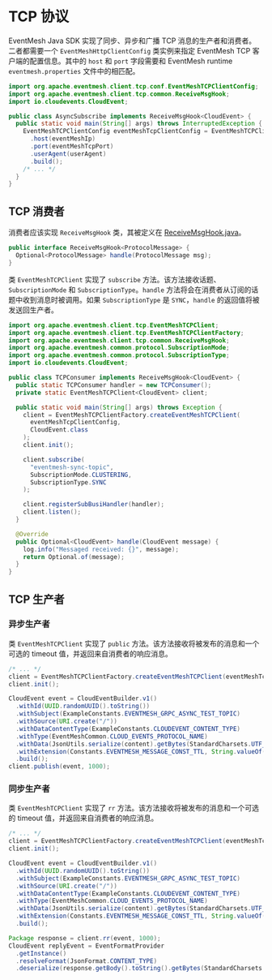 # TCP 协议

EventMesh Java SDK 实现了同步、异步和广播 TCP 消息的生产者和消费者。 二者都需要一个 `EventMeshHttpClientConfig` 类实例来指定 EventMesh TCP 客户端的配置信息。其中的 `host` 和 `port` 字段需要和 EventMesh runtime `eventmesh.properties` 文件中的相匹配。

```java
import org.apache.eventmesh.client.tcp.conf.EventMeshTCPClientConfig;
import org.apache.eventmesh.client.tcp.common.ReceiveMsgHook;
import io.cloudevents.CloudEvent;

public class AsyncSubscribe implements ReceiveMsgHook<CloudEvent> {
  public static void main(String[] args) throws InterruptedException {
    EventMeshTCPClientConfig eventMeshTcpClientConfig = EventMeshTCPClientConfig.builder()
      .host(eventMeshIp)
      .port(eventMeshTcpPort)
      .userAgent(userAgent)
      .build();
    /* ... */
  }
}
```

## TCP 消费者

消费者应该实现 `ReceiveMsgHook` 类，其被定义在 [ReceiveMsgHook.java](https://github.com/apache/incubator-eventmesh/blob/master/eventmesh-sdk-java/src/main/java/org/apache/eventmesh/client/tcp/common/ReceiveMsgHook.java)。

```java
public interface ReceiveMsgHook<ProtocolMessage> {
  Optional<ProtocolMessage> handle(ProtocolMessage msg);
}
```

类 `EventMeshTCPClient` 实现了 `subscribe` 方法。该方法接收话题、`SubscriptionMode` 和 `SubscriptionType`。`handle` 方法将会在消费者从订阅的话题中收到消息时被调用。如果 `SubscriptionType` 是 `SYNC`，`handle` 的返回值将被发送回生产者。

```java
import org.apache.eventmesh.client.tcp.EventMeshTCPClient;
import org.apache.eventmesh.client.tcp.EventMeshTCPClientFactory;
import org.apache.eventmesh.client.tcp.common.ReceiveMsgHook;
import org.apache.eventmesh.common.protocol.SubscriptionMode;
import org.apache.eventmesh.common.protocol.SubscriptionType;
import io.cloudevents.CloudEvent;

public class TCPConsumer implements ReceiveMsgHook<CloudEvent> {
  public static TCPConsumer handler = new TCPConsumer();
  private static EventMeshTCPClient<CloudEvent> client;

  public static void main(String[] args) throws Exception {
    client = EventMeshTCPClientFactory.createEventMeshTCPClient(
      eventMeshTcpClientConfig,
      CloudEvent.class
    );
    client.init();

    client.subscribe(
      "eventmesh-sync-topic",
      SubscriptionMode.CLUSTERING,
      SubscriptionType.SYNC
    );

    client.registerSubBusiHandler(handler);
    client.listen();
  }

  @Override
  public Optional<CloudEvent> handle(CloudEvent message) {
    log.info("Messaged received: {}", message);
    return Optional.of(message);
  }
}
```

## TCP 生产者

### 异步生产者

类 `EventMeshTCPClient` 实现了 `public` 方法。该方法接收将被发布的消息和一个可选的 timeout 值，并返回来自消费者的响应消息。

```java
/* ... */
client = EventMeshTCPClientFactory.createEventMeshTCPClient(eventMeshTcpClientConfig, CloudEvent.class);
client.init();

CloudEvent event = CloudEventBuilder.v1()
  .withId(UUID.randomUUID().toString())
  .withSubject(ExampleConstants.EVENTMESH_GRPC_ASYNC_TEST_TOPIC)
  .withSource(URI.create("/"))
  .withDataContentType(ExampleConstants.CLOUDEVENT_CONTENT_TYPE)
  .withType(EventMeshCommon.CLOUD_EVENTS_PROTOCOL_NAME)
  .withData(JsonUtils.serialize(content).getBytes(StandardCharsets.UTF_8))
  .withExtension(Constants.EVENTMESH_MESSAGE_CONST_TTL, String.valueOf(4 * 1000))
  .build();
client.publish(event, 1000);
```

### 同步生产者

类 `EventMeshTCPClient` 实现了 `rr` 方法。该方法接收将被发布的消息和一个可选的 timeout 值，并返回来自消费者的响应消息。

```java
/* ... */
client = EventMeshTCPClientFactory.createEventMeshTCPClient(eventMeshTcpClientConfig, CloudEvent.class);
client.init();

CloudEvent event = CloudEventBuilder.v1()
  .withId(UUID.randomUUID().toString())
  .withSubject(ExampleConstants.EVENTMESH_GRPC_ASYNC_TEST_TOPIC)
  .withSource(URI.create("/"))
  .withDataContentType(ExampleConstants.CLOUDEVENT_CONTENT_TYPE)
  .withType(EventMeshCommon.CLOUD_EVENTS_PROTOCOL_NAME)
  .withData(JsonUtils.serialize(content).getBytes(StandardCharsets.UTF_8))
  .withExtension(Constants.EVENTMESH_MESSAGE_CONST_TTL, String.valueOf(4 * 1000))
  .build();

Package response = client.rr(event, 1000);
CloudEvent replyEvent = EventFormatProvider
  .getInstance()
  .resolveFormat(JsonFormat.CONTENT_TYPE)
  .deserialize(response.getBody().toString().getBytes(StandardCharsets.UTF_8));
```